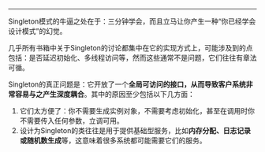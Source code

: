 
---

Singleton模式的牛逼之处在于：三分钟学会，而且立马让你产生一种“你已经学会设计模式”的幻觉。

几乎所有书箱中关于Singleton的讨论都集中在它的实现方式上，可能涉及到的点包括：是否延迟初始化、多线程访问等，然而这些通常不是问题，它们往往有章法可循。

Singleton的真正问题是：它开放了一个**全局可访问的接口，从而导致客户系统非常容易与之产生深度耦合**。其中的原因至少包括以下几方面：

1. 它们太方便了：你不需要生成实例对象，不需要考虑初始化，甚至在调用时你不需要传入任何参数，立调可用。
2. 设计为Singleton的类往往是用于提供基础型服务，比如**内存分配、日志记录或随机数生成**等，这意味着很多系统都可能需要它们的服务。



